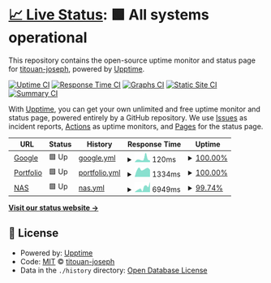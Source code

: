 # [📈 Live Status](https://upptime.cicorella.net): <!--live status--> **🟩 All systems operational**

This repository contains the open-source uptime monitor and status page for [titouan-joseph](https://upptime.cicorella.net), powered by [Upptime](https://github.com/upptime/upptime).

[![Uptime CI](https://github.com/titouan-joseph/upptime/workflows/Uptime%20CI/badge.svg)](https://github.com/titouan-joseph/upptime/actions?query=workflow%3A%22Uptime+CI%22)
[![Response Time CI](https://github.com/titouan-joseph/upptime/workflows/Response%20Time%20CI/badge.svg)](https://github.com/titouan-joseph/upptime/actions?query=workflow%3A%22Response+Time+CI%22)
[![Graphs CI](https://github.com/titouan-joseph/upptime/workflows/Graphs%20CI/badge.svg)](https://github.com/titouan-joseph/upptime/actions?query=workflow%3A%22Graphs+CI%22)
[![Static Site CI](https://github.com/titouan-joseph/upptime/workflows/Static%20Site%20CI/badge.svg)](https://github.com/titouan-joseph/upptime/actions?query=workflow%3A%22Static+Site+CI%22)
[![Summary CI](https://github.com/titouan-joseph/upptime/workflows/Summary%20CI/badge.svg)](https://github.com/titouan-joseph/upptime/actions?query=workflow%3A%22Summary+CI%22)

With [Upptime](https://upptime.js.org), you can get your own unlimited and free uptime monitor and status page, powered entirely by a GitHub repository. We use [Issues](https://github.com/titouan-joseph/upptime/issues) as incident reports, [Actions](https://github.com/titouan-joseph/upptime/actions) as uptime monitors, and [Pages](https://upptime.cicorella.net) for the status page.

<!--start: status pages-->
<!-- This summary is generated by Upptime (https://github.com/upptime/upptime) -->
<!-- Do not edit this manually, your changes will be overwritten -->
<!-- prettier-ignore -->
| URL | Status | History | Response Time | Uptime |
| --- | ------ | ------- | ------------- | ------ |
| <img alt="" src="https://icons.duckduckgo.com/ip3/www.google.com.ico" height="13"> [Google](https://www.google.com) | 🟩 Up | [google.yml](https://github.com/titouan-joseph/upptime/commits/HEAD/history/google.yml) | <details><summary><img alt="Response time graph" src="./graphs/google/response-time-week.png" height="20"> 120ms</summary><br><a href="https://upptime.cicorella.net/history/google"><img alt="Response time 104" src="https://img.shields.io/endpoint?url=https%3A%2F%2Fraw.githubusercontent.com%2Ftitouan-joseph%2Fupptime%2FHEAD%2Fapi%2Fgoogle%2Fresponse-time.json"></a><br><a href="https://upptime.cicorella.net/history/google"><img alt="24-hour response time 62" src="https://img.shields.io/endpoint?url=https%3A%2F%2Fraw.githubusercontent.com%2Ftitouan-joseph%2Fupptime%2FHEAD%2Fapi%2Fgoogle%2Fresponse-time-day.json"></a><br><a href="https://upptime.cicorella.net/history/google"><img alt="7-day response time 120" src="https://img.shields.io/endpoint?url=https%3A%2F%2Fraw.githubusercontent.com%2Ftitouan-joseph%2Fupptime%2FHEAD%2Fapi%2Fgoogle%2Fresponse-time-week.json"></a><br><a href="https://upptime.cicorella.net/history/google"><img alt="30-day response time 112" src="https://img.shields.io/endpoint?url=https%3A%2F%2Fraw.githubusercontent.com%2Ftitouan-joseph%2Fupptime%2FHEAD%2Fapi%2Fgoogle%2Fresponse-time-month.json"></a><br><a href="https://upptime.cicorella.net/history/google"><img alt="1-year response time 106" src="https://img.shields.io/endpoint?url=https%3A%2F%2Fraw.githubusercontent.com%2Ftitouan-joseph%2Fupptime%2FHEAD%2Fapi%2Fgoogle%2Fresponse-time-year.json"></a></details> | <details><summary><a href="https://upptime.cicorella.net/history/google">100.00%</a></summary><a href="https://upptime.cicorella.net/history/google"><img alt="All-time uptime 100.00%" src="https://img.shields.io/endpoint?url=https%3A%2F%2Fraw.githubusercontent.com%2Ftitouan-joseph%2Fupptime%2FHEAD%2Fapi%2Fgoogle%2Fuptime.json"></a><br><a href="https://upptime.cicorella.net/history/google"><img alt="24-hour uptime 100.00%" src="https://img.shields.io/endpoint?url=https%3A%2F%2Fraw.githubusercontent.com%2Ftitouan-joseph%2Fupptime%2FHEAD%2Fapi%2Fgoogle%2Fuptime-day.json"></a><br><a href="https://upptime.cicorella.net/history/google"><img alt="7-day uptime 100.00%" src="https://img.shields.io/endpoint?url=https%3A%2F%2Fraw.githubusercontent.com%2Ftitouan-joseph%2Fupptime%2FHEAD%2Fapi%2Fgoogle%2Fuptime-week.json"></a><br><a href="https://upptime.cicorella.net/history/google"><img alt="30-day uptime 100.00%" src="https://img.shields.io/endpoint?url=https%3A%2F%2Fraw.githubusercontent.com%2Ftitouan-joseph%2Fupptime%2FHEAD%2Fapi%2Fgoogle%2Fuptime-month.json"></a><br><a href="https://upptime.cicorella.net/history/google"><img alt="1-year uptime 99.99%" src="https://img.shields.io/endpoint?url=https%3A%2F%2Fraw.githubusercontent.com%2Ftitouan-joseph%2Fupptime%2FHEAD%2Fapi%2Fgoogle%2Fuptime-year.json"></a></details>
| <img alt="" src="https://icons.duckduckgo.com/ip3/titouan-joseph.cicorella.net.ico" height="13"> [Portfolio](https://titouan-joseph.cicorella.net) | 🟩 Up | [portfolio.yml](https://github.com/titouan-joseph/upptime/commits/HEAD/history/portfolio.yml) | <details><summary><img alt="Response time graph" src="./graphs/portfolio/response-time-week.png" height="20"> 1334ms</summary><br><a href="https://upptime.cicorella.net/history/portfolio"><img alt="Response time 1342" src="https://img.shields.io/endpoint?url=https%3A%2F%2Fraw.githubusercontent.com%2Ftitouan-joseph%2Fupptime%2FHEAD%2Fapi%2Fportfolio%2Fresponse-time.json"></a><br><a href="https://upptime.cicorella.net/history/portfolio"><img alt="24-hour response time 1236" src="https://img.shields.io/endpoint?url=https%3A%2F%2Fraw.githubusercontent.com%2Ftitouan-joseph%2Fupptime%2FHEAD%2Fapi%2Fportfolio%2Fresponse-time-day.json"></a><br><a href="https://upptime.cicorella.net/history/portfolio"><img alt="7-day response time 1334" src="https://img.shields.io/endpoint?url=https%3A%2F%2Fraw.githubusercontent.com%2Ftitouan-joseph%2Fupptime%2FHEAD%2Fapi%2Fportfolio%2Fresponse-time-week.json"></a><br><a href="https://upptime.cicorella.net/history/portfolio"><img alt="30-day response time 1437" src="https://img.shields.io/endpoint?url=https%3A%2F%2Fraw.githubusercontent.com%2Ftitouan-joseph%2Fupptime%2FHEAD%2Fapi%2Fportfolio%2Fresponse-time-month.json"></a><br><a href="https://upptime.cicorella.net/history/portfolio"><img alt="1-year response time 1331" src="https://img.shields.io/endpoint?url=https%3A%2F%2Fraw.githubusercontent.com%2Ftitouan-joseph%2Fupptime%2FHEAD%2Fapi%2Fportfolio%2Fresponse-time-year.json"></a></details> | <details><summary><a href="https://upptime.cicorella.net/history/portfolio">100.00%</a></summary><a href="https://upptime.cicorella.net/history/portfolio"><img alt="All-time uptime 98.93%" src="https://img.shields.io/endpoint?url=https%3A%2F%2Fraw.githubusercontent.com%2Ftitouan-joseph%2Fupptime%2FHEAD%2Fapi%2Fportfolio%2Fuptime.json"></a><br><a href="https://upptime.cicorella.net/history/portfolio"><img alt="24-hour uptime 100.00%" src="https://img.shields.io/endpoint?url=https%3A%2F%2Fraw.githubusercontent.com%2Ftitouan-joseph%2Fupptime%2FHEAD%2Fapi%2Fportfolio%2Fuptime-day.json"></a><br><a href="https://upptime.cicorella.net/history/portfolio"><img alt="7-day uptime 100.00%" src="https://img.shields.io/endpoint?url=https%3A%2F%2Fraw.githubusercontent.com%2Ftitouan-joseph%2Fupptime%2FHEAD%2Fapi%2Fportfolio%2Fuptime-week.json"></a><br><a href="https://upptime.cicorella.net/history/portfolio"><img alt="30-day uptime 98.64%" src="https://img.shields.io/endpoint?url=https%3A%2F%2Fraw.githubusercontent.com%2Ftitouan-joseph%2Fupptime%2FHEAD%2Fapi%2Fportfolio%2Fuptime-month.json"></a><br><a href="https://upptime.cicorella.net/history/portfolio"><img alt="1-year uptime 99.31%" src="https://img.shields.io/endpoint?url=https%3A%2F%2Fraw.githubusercontent.com%2Ftitouan-joseph%2Fupptime%2FHEAD%2Fapi%2Fportfolio%2Fuptime-year.json"></a></details>
| <img alt="" src="https://icons.duckduckgo.com/ip3/nas.cicorella.net.ico" height="13"> [NAS](https://nas.cicorella.net) | 🟩 Up | [nas.yml](https://github.com/titouan-joseph/upptime/commits/HEAD/history/nas.yml) | <details><summary><img alt="Response time graph" src="./graphs/nas/response-time-week.png" height="20"> 6949ms</summary><br><a href="https://upptime.cicorella.net/history/nas"><img alt="Response time 1949" src="https://img.shields.io/endpoint?url=https%3A%2F%2Fraw.githubusercontent.com%2Ftitouan-joseph%2Fupptime%2FHEAD%2Fapi%2Fnas%2Fresponse-time.json"></a><br><a href="https://upptime.cicorella.net/history/nas"><img alt="24-hour response time 15625" src="https://img.shields.io/endpoint?url=https%3A%2F%2Fraw.githubusercontent.com%2Ftitouan-joseph%2Fupptime%2FHEAD%2Fapi%2Fnas%2Fresponse-time-day.json"></a><br><a href="https://upptime.cicorella.net/history/nas"><img alt="7-day response time 6949" src="https://img.shields.io/endpoint?url=https%3A%2F%2Fraw.githubusercontent.com%2Ftitouan-joseph%2Fupptime%2FHEAD%2Fapi%2Fnas%2Fresponse-time-week.json"></a><br><a href="https://upptime.cicorella.net/history/nas"><img alt="30-day response time 5303" src="https://img.shields.io/endpoint?url=https%3A%2F%2Fraw.githubusercontent.com%2Ftitouan-joseph%2Fupptime%2FHEAD%2Fapi%2Fnas%2Fresponse-time-month.json"></a><br><a href="https://upptime.cicorella.net/history/nas"><img alt="1-year response time 2086" src="https://img.shields.io/endpoint?url=https%3A%2F%2Fraw.githubusercontent.com%2Ftitouan-joseph%2Fupptime%2FHEAD%2Fapi%2Fnas%2Fresponse-time-year.json"></a></details> | <details><summary><a href="https://upptime.cicorella.net/history/nas">99.74%</a></summary><a href="https://upptime.cicorella.net/history/nas"><img alt="All-time uptime 99.17%" src="https://img.shields.io/endpoint?url=https%3A%2F%2Fraw.githubusercontent.com%2Ftitouan-joseph%2Fupptime%2FHEAD%2Fapi%2Fnas%2Fuptime.json"></a><br><a href="https://upptime.cicorella.net/history/nas"><img alt="24-hour uptime 100.00%" src="https://img.shields.io/endpoint?url=https%3A%2F%2Fraw.githubusercontent.com%2Ftitouan-joseph%2Fupptime%2FHEAD%2Fapi%2Fnas%2Fuptime-day.json"></a><br><a href="https://upptime.cicorella.net/history/nas"><img alt="7-day uptime 99.74%" src="https://img.shields.io/endpoint?url=https%3A%2F%2Fraw.githubusercontent.com%2Ftitouan-joseph%2Fupptime%2FHEAD%2Fapi%2Fnas%2Fuptime-week.json"></a><br><a href="https://upptime.cicorella.net/history/nas"><img alt="30-day uptime 99.24%" src="https://img.shields.io/endpoint?url=https%3A%2F%2Fraw.githubusercontent.com%2Ftitouan-joseph%2Fupptime%2FHEAD%2Fapi%2Fnas%2Fuptime-month.json"></a><br><a href="https://upptime.cicorella.net/history/nas"><img alt="1-year uptime 99.63%" src="https://img.shields.io/endpoint?url=https%3A%2F%2Fraw.githubusercontent.com%2Ftitouan-joseph%2Fupptime%2FHEAD%2Fapi%2Fnas%2Fuptime-year.json"></a></details>

<!--end: status pages-->

[**Visit our status website →**](https://upptime.cicorella.net)

## 📄 License

- Powered by: [Upptime](https://github.com/upptime/upptime)
- Code: [MIT](./LICENSE) © [titouan-joseph](https://upptime.cicorella.net)
- Data in the `./history` directory: [Open Database License](https://opendatacommons.org/licenses/odbl/1-0/)
